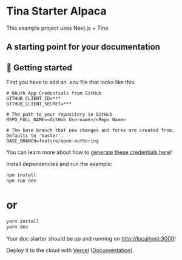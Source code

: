 # Tina Starter Alpaca

This example project uses Next.js + Tina

## A starting point for your documentation


## :memo: Getting started

First you have to add an .env file that looks like this

```env
# OAuth App Credentials from GitHub
GITHUB_CLIENT_ID=***
GITHUB_CLIENT_SECRET=***

# The path to your repository in GitHub
REPO_FULL_NAME=<GitHub Username>/<Repo Name>

# The base branch that new changes and forks are created from. Defaults to 'master'.
BASE_BRANCH=feature/open-authoring
```
You can learn more about how to [generate these credentials here](https://tinacms.org/guides/nextjs/github-open-authoring/github-oauth-app)!

Install dependencies and run the example:

```bash
npm install
npm run dev
```
# or
```bash
yarn install
yarn dev
```

Your doc starter should be up and running on [http://localhost:3000](http://localhost:3000)!

Deploy it to the cloud with [Vercel](https://vercel.com/import?filter=next.js&utm_source=github&utm_medium=readme&utm_campaign=next-example) ([Documentation](https://nextjs.org/docs/deployment)).
